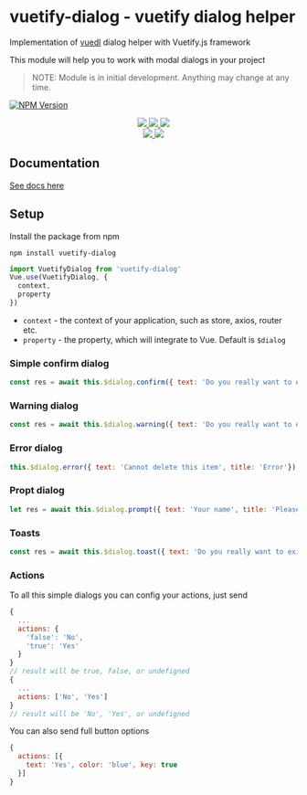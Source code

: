 # vuetify-dialog - vuetify dialog helper

Implementation of [vuedl](https://github.com/yariksav/vuedl) dialog helper with Vuetify.js framework

This module will help you to work with modal dialogs in your project

> NOTE: Module is in initial development. Anything may change at any time.

[![NPM Version][npm-image]][npm-url]

<p align="center">
  <!-- <a href="https://travis-ci.org/yariksav/vuetify-dialog">
    <img src="https://travis-ci.org/yariksav/vuetify-dialog.svg?branch=master">
  </a>
  <a href="https://coveralls.io/github/yariksav/vuetify-dialog?branch=master">
    <img src="https://coveralls.io/repos/github/yariksav/vuetify-dialog/badge.svg?branch=master">
  </a> -->
  <a href="https://cdnjs.com/libraries/vuetify-dialog">
    <img src="https://img.shields.io/cdnjs/v/vuetify-dialogi.svg">
  </a>
  <a href="https://www.npmjs.org/package/vuetify-dialog">
    <img src="https://img.shields.io/npm/v/vuetify-dialog">
  </a>
  <a href="https://npmcharts.com/compare/vuetify-dialog?minimal=true">
    <img src="http://img.shields.io/npm/dm/vuetify-dialog.svg">
  </a>
  <br>
  <a href="http://img.badgesize.io/https://unpkg.com/vuetify-dialog/dist/vuetify-dialog.js?compression=gzip&label=gzip%20size:%20JS">
    <img src="http://img.badgesize.io/https://unpkg.com/vuetify-dialog/dist/vuetify-dialog.cjs.js?compression=gzip&label=gzip%20size:%20JS">
  </a>
  <!-- <a href="#backers">
    <img src="https://opencollective.com/element/backers/badge.svg">
  </a>
  <a href="#sponsors">
    <img src="https://opencollective.com/element/sponsors/badge.svg">
  </a> -->
  <a href="LICENSE">
    <img src="https://img.shields.io/badge/License-MIT-yellow.svg">
  </a>
</p>

## Documentation
[See docs here](https://github.com/yariksav/vuedl#readme)

## Setup

Install the package from npm

```npm
npm install vuetify-dialog
```

```javascript
import VuetifyDialog from 'vuetify-dialog'
Vue.use(VuetifyDialog, {
  context,
  property
})
```

+ `context` - the context of your application, such as store, axios, router etc.
+ `property` - the property, which will integrate to Vue. Default is `$dialog`

### Simple confirm dialog
```js
const res = await this.$dialog.confirm({ text: 'Do you really want to exit?'})
```

### Warning dialog
```js
const res = await this.$dialog.warning({ text: 'Do you really want to exit?', title: 'Warning'})
```

### Error dialog
```js
this.$dialog.error({ text: 'Cannot delete this item', title: 'Error'})
```

### Propt dialog
```js
let res = await this.$dialog.prompt({ text: 'Your name', title: 'Please input your name' })
```

### Toasts
```js
const res = await this.$dialog.toast({ text: 'Do you really want to exit?'})
```

### Actions
To all this simple dialogs you can config your actions, just send
```js
{
  ...
  actions: {
    'false': 'No',
    'true': 'Yes'
  }
}
// result will be true, false, or undefigned
{
  ...
  actions: ['No', 'Yes']
}
// result will be 'No', 'Yes', or undefigned

```
You can also send full button options
```js
{
  actions: [{
    text: 'Yes', color: 'blue', key: true
  }]
}
```


[npm-image]: https://img.shields.io/npm/v/vuetify-dialog.svg?style=flat-square
[npm-url]: https://npmjs.org/package/vuetify-dialog
